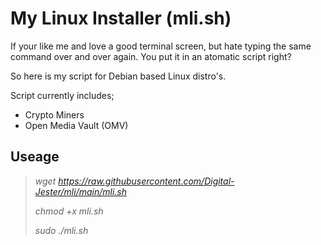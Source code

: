 # My Linux Installer (mli.sh)
 
If your like me and love a good terminal screen, but hate typing the same command over and over again. You put it in an atomatic script right?

So here is my script for Debian based Linux distro's.
  
Script currently includes;
- Crypto Miners
- Open Media Vault (OMV)

## Useage

> *wget https://raw.githubusercontent.com/Digital-Jester/mli/main/mli.sh*
> 
> *chmod +x mli.sh*
> 
> *sudo ./mli.sh*
